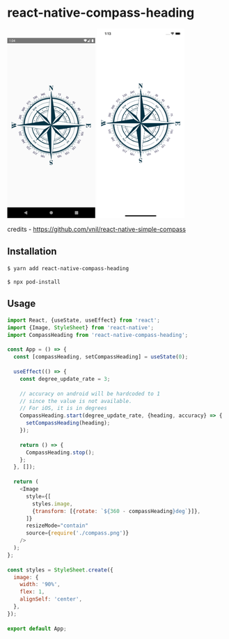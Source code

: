 # react-native-compass-heading

<img src="android.png" width="40%"> <img src="ios.png" width="40%">

credits - https://github.com/vnil/react-native-simple-compass

## Installation

`$ yarn add react-native-compass-heading`

`$ npx pod-install`

## Usage
```javascript
import React, {useState, useEffect} from 'react';
import {Image, StyleSheet} from 'react-native';
import CompassHeading from 'react-native-compass-heading';

const App = () => {
  const [compassHeading, setCompassHeading] = useState(0);

  useEffect(() => {
    const degree_update_rate = 3;

    // accuracy on android will be hardcoded to 1
    // since the value is not available.
    // For iOS, it is in degrees
    CompassHeading.start(degree_update_rate, {heading, accuracy} => {
      setCompassHeading(heading);
    });

    return () => {
      CompassHeading.stop();
    };
  }, []);

  return (
    <Image
      style={[
        styles.image,
        {transform: [{rotate: `${360 - compassHeading}deg`}]},
      ]}
      resizeMode="contain"
      source={require('./compass.png')}
    />
  );
};

const styles = StyleSheet.create({
  image: {
    width: '90%',
    flex: 1,
    alignSelf: 'center',
  },
});

export default App;
```
